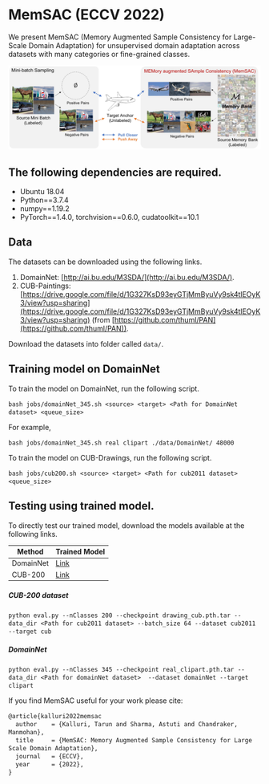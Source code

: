# MemSAC (ECCV 2022)

We present MemSAC (Memory Augmented Sample Consistency for Large-Scale Domain Adaptation) for unsupervised domain adaptation across datasets with many categories or fine-grained classes. 

![MemSAC_Teaser](assets/Teaser_contrastive.jpg)

## The following dependencies are required.

- Ubuntu 18.04
- Python==3.7.4
- numpy==1.19.2
- PyTorch==1.4.0, torchvision==0.6.0, cudatoolkit==10.1

## Data

The datasets can be downloaded using the following links.

1. DomainNet: [http://ai.bu.edu/M3SDA/](http://ai.bu.edu/M3SDA/).
2. CUB-Paintings: [https://drive.google.com/file/d/1G327KsD93eyGTjMmByuVy9sk4tlEOyK3/view?usp=sharing](https://drive.google.com/file/d/1G327KsD93eyGTjMmByuVy9sk4tlEOyK3/view?usp=sharing) (from [https://github.com/thuml/PAN](https://github.com/thuml/PAN)).

Download the datasets into folder called `data/`.


## Training model on DomainNet

To train the model on DomainNet, run the following script.
```
bash jobs/domainNet_345.sh <source> <target> <Path for DomainNet dataset> <queue_size>
```

For example,
```
bash jobs/domainNet_345.sh real clipart ./data/DomainNet/ 48000
```

To train the model on CUB-Drawings, run the following script.
```
bash jobs/cub200.sh <source> <target> <Path for cub2011 dataset> <queue_size>
```

## Testing using trained model.

To directly test our trained model, download the models available at the following links.

 Method        | Trained Model  |
| ------------- |:-----|
| DomainNet | [Link](https://drive.google.com/drive/folders/1JpWG_Pdbt2G6PBAv7Ed-vWjB5Ct5-Qqp?usp=sharing) |
| CUB-200 |   [Link](https://drive.google.com/drive/folders/1akY4kZSz7ML5TkY15NhIDYKDttTXV-ye?usp=sharing)   |

##### CUB-200 dataset
```
python eval.py --nClasses 200 --checkpoint drawing_cub.pth.tar --data_dir <Path for cub2011 dataset> --batch_size 64 --dataset cub2011 --target cub
```

##### DomainNet
```
python eval.py --nClasses 345 --checkpoint real_clipart.pth.tar --data_dir <Path for domainNet dataset>  --dataset domainNet --target clipart
```

If you find MemSAC useful for your work please cite:
```
@article{kalluri2022memsac
  author    = {Kalluri, Tarun and Sharma, Astuti and Chandraker, Manmohan},
  title     = {MemSAC: Memory Augmented Sample Consistency for Large Scale Domain Adaptation},
  journal   = {ECCV},
  year      = {2022},
}
```
